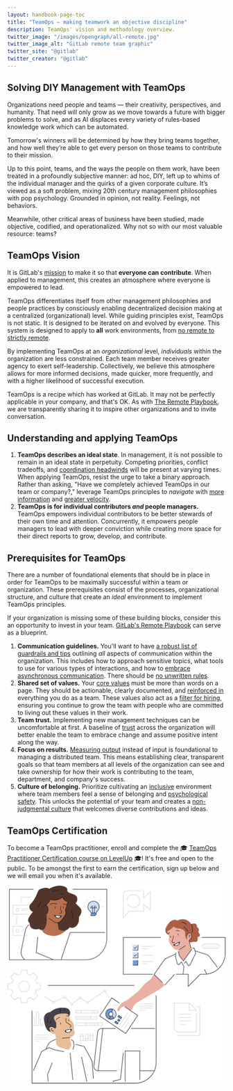 ```yaml
---
layout: handbook-page-toc
title: "TeamOps — making teamwork an objective discipline"
description: TeamOps' vision and methodology overview.
twitter_image: "/images/opengraph/all-remote.jpg"
twitter_image_alt: "GitLab remote team graphic"
twitter_site: "@gitlab"
twitter_creator: "@gitlab"
---
```


## Solving DIY Management with TeamOps

Organizations need people and teams — their creativity, perspectives, and humanity. That need will only grow as we move towards a future with bigger problems to solve, and as AI displaces every variety of rules-based knowledge work which can be automated.

Tomorrow's winners will be determined by how they bring teams together, and how well they’re able to get every person on those teams to contribute to their mission.

Up to this point, teams, and the ways the people on them work, have been treated in a profoundly subjective manner: ad hoc, DIY, left up to whims of the individual manager and the quirks of a given corporate culture. It’s viewed as a soft problem, mixing 20th century management philosophies with pop psychology. Grounded in opinion, not reality. Feelings, not behaviors.

Meanwhile, other critical areas of business have been studied, made objective, codified, and operationalized. Why not so with our most valuable resource: teams?


## TeamOps Vision

It is GitLab's [mission](/company/mission/) to make it so that **everyone can contribute**. When applied to management, this creates an atmosphere where everyone is empowered to lead.

TeamOps differentiates itself from other management philosophies and people practices by consciously enabling decentralized decision making at a centralized (organizational) level. While guiding principles exist, TeamOps is not static. It is designed to be iterated on and evolved by everyone. This system is designed to apply to **all** work environments, from [no remote to strictly remote](/company/culture/all-remote/stages/).

By implementing TeamOps at an *organizational* level, *individuals* within the organization are less constrained. Each team member receives greater agency to exert self-leadership. Collectively, we believe this atmosphere allows for more informed decisions, made quicker, more frequently, and with a higher likelihood of successful execution.

TeamOps is a recipe which has worked at GitLab. It may not be perfectly applicable in your company, and that's OK. As with [The Remote Playbook](https://learn.gitlab.com/allremote/), we are transparently sharing it to inspire other organizations and to invite conversation.

## Understanding and applying TeamOps

1. **TeamOps describes an ideal state**. In management, it is not possible to remain in an ideal state in perpetuity. Competing priorities, conflict tradeoffs, and [coordination headwinds](https://komoroske.com/slime-mold/) will be present at varying times. When applying TeamOps, resist the urge to take a binary approach. Rather than asking, "Have we completely achieved TeamOps in our team or company?," leverage TeamOps principles to *navigate* with [more information](/handbook/teamops/shared-reality/) and [greater velocity](/handbook/teamops/everyone-contributes/).
1. **TeamOps is for individual contributors *and* people managers.** TeamOps empowers individual contributors to be better stewards of their own time and attention. Concurrently, it empowers people managers to lead with deeper conviction while creating more space for their direct reports to grow, develop, and contribute.

## Prerequisites for TeamOps

There are a number of foundational elements that should be in place in order for TeamOps to be maximally successful within a team or organization. These prerequisites consist of the processes, organizational structure, and culture that create an *ideal* environment to implement TeamOps principles.

If your organization is missing some of these building blocks, consider this an opportunity to invest in your team. [GitLab's Remote Playbook](https://learn.gitlab.com/allremote/remote-playbook) can serve as a blueprint.

1. **Communication guidelines.** You'll want to have [a robust list of guardrails and tips](/handbook/communication/) outlining *all* aspects of communication within the organization. This includes how to approach sensitive topics, what tools to use for various types of interactions, and how to [embrace asynchronous communication](/company/culture/all-remote/asynchronous/). There should be [no unwritten rules](/company/culture/all-remote/building-culture/#no-unwritten-rules-in-a-remote-work-culture).
1. **Shared set of values.** Your [core values](/handbook/values/) must be more than words on a page. They should be actionable, clearly documented, and [reinforced in](/company/culture/all-remote/building-culture/#reinforcing-your-values) everything you do as a team. These values also act as a [filter for hiring](/company/culture/all-remote/building-culture/#how-do-i-assess-culture-fit-remotely), ensuring you continue to grow the team with people who are committed to living out these values in their work.
1. **Team trust.** Implementing new management techniques can be uncomfortable at first. A baseline of [trust](/handbook/leadership/building-trust/) across the organization will better enable the team to embrace change and assume positive intent along the way.
1. **Focus on results.** [Measuring output](/company/culture/all-remote/management/#focusing-on-results) instead of input is foundational to managing a distributed team. This means establishing clear, transparent goals so that team members at all levels of the organization can see and take ownership for how their work is contributing to the team, department, and company's success.
1. **Culture of belonging.** Prioritize cultivating an [inclusive](/company/culture/inclusion/) environment where team members feel a sense of belonging and [psychological safety](/handbook/leadership/emotional-intelligence/psychological-safety/). This unlocks the potential of your team and creates a [non-judgmental culture](/company/culture/all-remote/mental-health/#create-a-non-judgemental-culture) that welcomes diverse contributions and ideas.

## TeamOps Certification

To become a TeamOps practitioner, enroll and complete the 🎓 [TeamOps Practitioner Certification course on LevelUp](https://levelup.gitlab.com/learn/course/teamops) 🎓! It's free and open to the public. To be amongst the first to earn the certification, sign up below and we will email you when it's available.

![GitLab TeamOps teamwork illustration](/teamops/images/teamops-illustration_teamwork_blue.jpg)
